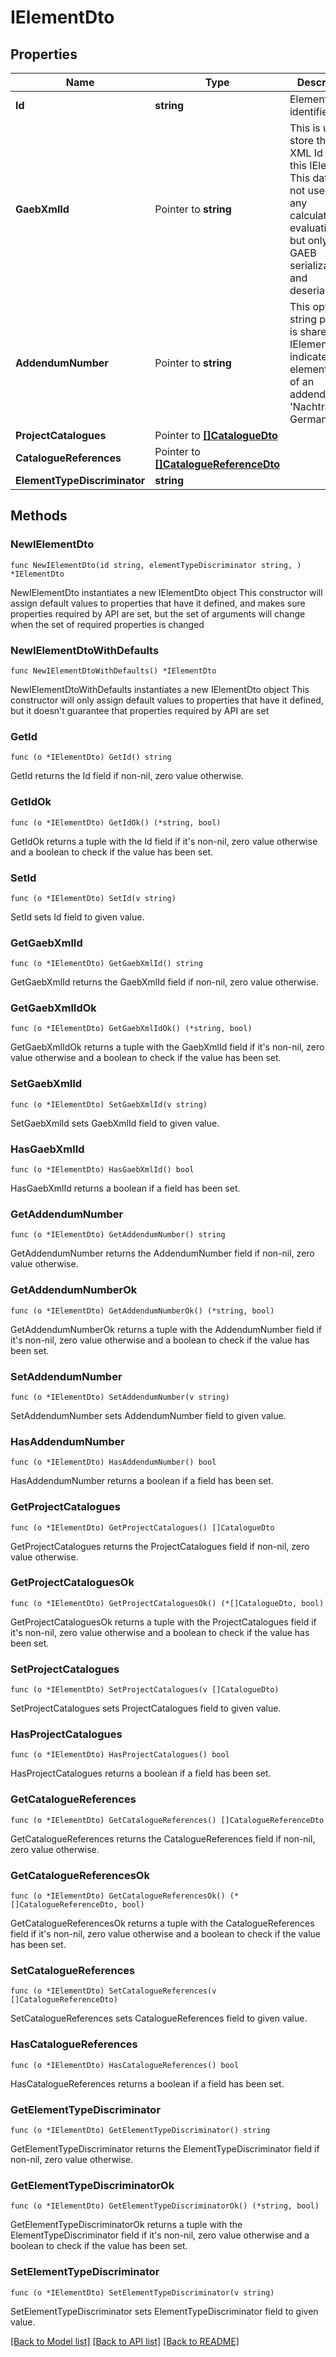 # IElementDto

## Properties

Name | Type | Description | Notes
------------ | ------------- | ------------- | -------------
**Id** | **string** | Elements GUID identifier. | 
**GaebXmlId** | Pointer to **string** | This is used to store the GAEB XML Id within this IElement. This data is not used for any calculations or evaluations but only for GAEB serialization and deserialization. | [optional] 
**AddendumNumber** | Pointer to **string** | This optional string property is shared by all IElements, and indicates if the element is part of an addendum, a &#39;Nachtrag&#39; in German. | [optional] 
**ProjectCatalogues** | Pointer to [**[]CatalogueDto**](CatalogueDto.md) |  | [optional] 
**CatalogueReferences** | Pointer to [**[]CatalogueReferenceDto**](CatalogueReferenceDto.md) |  | [optional] 
**ElementTypeDiscriminator** | **string** |  | 

## Methods

### NewIElementDto

`func NewIElementDto(id string, elementTypeDiscriminator string, ) *IElementDto`

NewIElementDto instantiates a new IElementDto object
This constructor will assign default values to properties that have it defined,
and makes sure properties required by API are set, but the set of arguments
will change when the set of required properties is changed

### NewIElementDtoWithDefaults

`func NewIElementDtoWithDefaults() *IElementDto`

NewIElementDtoWithDefaults instantiates a new IElementDto object
This constructor will only assign default values to properties that have it defined,
but it doesn't guarantee that properties required by API are set

### GetId

`func (o *IElementDto) GetId() string`

GetId returns the Id field if non-nil, zero value otherwise.

### GetIdOk

`func (o *IElementDto) GetIdOk() (*string, bool)`

GetIdOk returns a tuple with the Id field if it's non-nil, zero value otherwise
and a boolean to check if the value has been set.

### SetId

`func (o *IElementDto) SetId(v string)`

SetId sets Id field to given value.


### GetGaebXmlId

`func (o *IElementDto) GetGaebXmlId() string`

GetGaebXmlId returns the GaebXmlId field if non-nil, zero value otherwise.

### GetGaebXmlIdOk

`func (o *IElementDto) GetGaebXmlIdOk() (*string, bool)`

GetGaebXmlIdOk returns a tuple with the GaebXmlId field if it's non-nil, zero value otherwise
and a boolean to check if the value has been set.

### SetGaebXmlId

`func (o *IElementDto) SetGaebXmlId(v string)`

SetGaebXmlId sets GaebXmlId field to given value.

### HasGaebXmlId

`func (o *IElementDto) HasGaebXmlId() bool`

HasGaebXmlId returns a boolean if a field has been set.

### GetAddendumNumber

`func (o *IElementDto) GetAddendumNumber() string`

GetAddendumNumber returns the AddendumNumber field if non-nil, zero value otherwise.

### GetAddendumNumberOk

`func (o *IElementDto) GetAddendumNumberOk() (*string, bool)`

GetAddendumNumberOk returns a tuple with the AddendumNumber field if it's non-nil, zero value otherwise
and a boolean to check if the value has been set.

### SetAddendumNumber

`func (o *IElementDto) SetAddendumNumber(v string)`

SetAddendumNumber sets AddendumNumber field to given value.

### HasAddendumNumber

`func (o *IElementDto) HasAddendumNumber() bool`

HasAddendumNumber returns a boolean if a field has been set.

### GetProjectCatalogues

`func (o *IElementDto) GetProjectCatalogues() []CatalogueDto`

GetProjectCatalogues returns the ProjectCatalogues field if non-nil, zero value otherwise.

### GetProjectCataloguesOk

`func (o *IElementDto) GetProjectCataloguesOk() (*[]CatalogueDto, bool)`

GetProjectCataloguesOk returns a tuple with the ProjectCatalogues field if it's non-nil, zero value otherwise
and a boolean to check if the value has been set.

### SetProjectCatalogues

`func (o *IElementDto) SetProjectCatalogues(v []CatalogueDto)`

SetProjectCatalogues sets ProjectCatalogues field to given value.

### HasProjectCatalogues

`func (o *IElementDto) HasProjectCatalogues() bool`

HasProjectCatalogues returns a boolean if a field has been set.

### GetCatalogueReferences

`func (o *IElementDto) GetCatalogueReferences() []CatalogueReferenceDto`

GetCatalogueReferences returns the CatalogueReferences field if non-nil, zero value otherwise.

### GetCatalogueReferencesOk

`func (o *IElementDto) GetCatalogueReferencesOk() (*[]CatalogueReferenceDto, bool)`

GetCatalogueReferencesOk returns a tuple with the CatalogueReferences field if it's non-nil, zero value otherwise
and a boolean to check if the value has been set.

### SetCatalogueReferences

`func (o *IElementDto) SetCatalogueReferences(v []CatalogueReferenceDto)`

SetCatalogueReferences sets CatalogueReferences field to given value.

### HasCatalogueReferences

`func (o *IElementDto) HasCatalogueReferences() bool`

HasCatalogueReferences returns a boolean if a field has been set.

### GetElementTypeDiscriminator

`func (o *IElementDto) GetElementTypeDiscriminator() string`

GetElementTypeDiscriminator returns the ElementTypeDiscriminator field if non-nil, zero value otherwise.

### GetElementTypeDiscriminatorOk

`func (o *IElementDto) GetElementTypeDiscriminatorOk() (*string, bool)`

GetElementTypeDiscriminatorOk returns a tuple with the ElementTypeDiscriminator field if it's non-nil, zero value otherwise
and a boolean to check if the value has been set.

### SetElementTypeDiscriminator

`func (o *IElementDto) SetElementTypeDiscriminator(v string)`

SetElementTypeDiscriminator sets ElementTypeDiscriminator field to given value.



[[Back to Model list]](../README.md#documentation-for-models) [[Back to API list]](../README.md#documentation-for-api-endpoints) [[Back to README]](../README.md)


